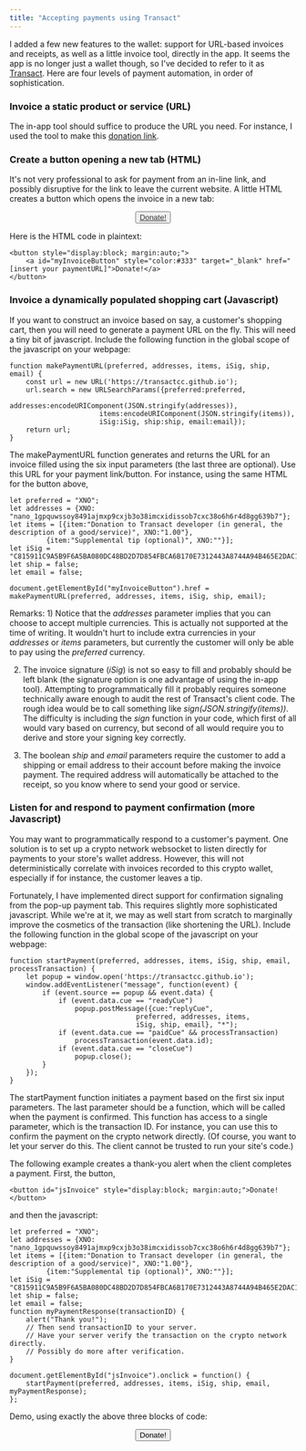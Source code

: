 ```yaml
---
title: "Accepting payments using Transact"
---
```


I added a few new features to the wallet: support for URL-based invoices and receipts, as well as a little invoice tool, directly in the app. It seems the app is no longer just a wallet though, so I've decided to refer to it as [Transact](https://transactcc.github.io). Here are four levels of payment automation, in order of sophistication.

### Invoice a static product or service (URL)

The in-app tool should suffice to produce the URL you need. For instance, I used the tool to make this [donation link](https://transactcc.github.io/?preferred=XNO&addresses=%257B%2522XNO%2522%253A%2522nano_1gpquwssoy8491ajmxp9cxjb3o38imcxidissob7cxc38o6h6r4d8gg639b7%2522%257D&items=%255B%257B%2522item%2522%253A%2522Donation%2520to%2520Transact%2520developer%2520%28in%2520general%252C%2520the%2520description%2520of%2520a%2520good%252Fservice%29%2522%252C%2522XNO%2522%253A%25221.00%2522%257D%252C%257B%2522item%2522%253A%2522Supplemental%2520tip%2520%28optional%29%2522%252C%2522XNO%2522%253A%2522%2522%257D%255D&iSig=C815911C9A5B9F6A5BA080DC48BD2D7D854FBCA6B170E7312443A8744A94B465E2DAC14970E35C4539D9B5337885746D88601D5EF969B8A349430262FE14470F&ship=false&email=false).




### Create a button opening a new tab (HTML)

It's not very professional to ask for payment from an in-line link, and possibly disruptive for the link to leave the current website. A little HTML creates a button which opens the invoice in a new tab:

<button style="display:block; margin:auto;"><a style="color:#333" target="_blank" href="https://transactcc.github.io/?preferred=XNO&addresses=%257B%2522XNO%2522%253A%2522nano_1gpquwssoy8491ajmxp9cxjb3o38imcxidissob7cxc38o6h6r4d8gg639b7%2522%257D&items=%255B%257B%2522item%2522%253A%2522Donation%2520to%2520Transact%2520developer%2520%28in%2520general%252C%2520the%2520description%2520of%2520a%2520good%252Fservice%29%2522%252C%2522XNO%2522%253A%25221.00%2522%257D%252C%257B%2522item%2522%253A%2522Supplemental%2520tip%2520%28optional%29%2522%252C%2522XNO%2522%253A%2522%2522%257D%255D&iSig=C815911C9A5B9F6A5BA080DC48BD2D7D854FBCA6B170E7312443A8744A94B465E2DAC14970E35C4539D9B5337885746D88601D5EF969B8A349430262FE14470F&ship=false&email=false">Donate!</a></button>

Here is the HTML code in plaintext:

	<button style="display:block; margin:auto;">
		<a id="myInvoiceButton" style="color:#333" target="_blank" href="[insert your paymentURL]">Donate!</a>
	</button>


### Invoice a dynamically populated shopping cart (Javascript)

If you want to construct an invoice based on say, a customer's shopping cart, then you will need to generate a payment URL on the fly. This will need a tiny bit of javascript. Include the following function in the global scope of the javascript on your webpage:

	function makePaymentURL(preferred, addresses, items, iSig, ship, email) {
		const url = new URL('https://transactcc.github.io');
		url.search = new URLSearchParams({preferred:preferred, 
					      addresses:encodeURIComponent(JSON.stringify(addresses)), 
					      items:encodeURIComponent(JSON.stringify(items)), 
					      iSig:iSig, ship:ship, email:email});
		return url;
	}

The makePaymentURL function generates and returns the URL for an invoice filled using the six input parameters (the last three are optional). Use this URL for your payment link/button. For instance, using the same HTML for the button above,

	let preferred = "XNO";
	let addresses = {XNO: "nano_1gpquwssoy8491ajmxp9cxjb3o38imcxidissob7cxc38o6h6r4d8gg639b7"};
	let items = [{item:"Donation to Transact developer (in general, the description of a good/service)", XNO:"1.00"}, 
		     {item:"Supplemental tip (optional)", XNO:""}]; 
	let iSig = "C815911C9A5B9F6A5BA080DC48BD2D7D854FBCA6B170E7312443A8744A94B465E2DAC14970E35C4539D9B5337885746D88601D5EF969B8A349430262FE14470F";
	let ship = false;
	let email = false;
	
	document.getElementById("myInvoiceButton").href = makePaymentURL(preferred, addresses, items, iSig, ship, email);
    
Remarks: 1) Notice that the _addresses_ parameter implies that you can choose to accept multiple currencies. This is actually not supported at the time of writing. It wouldn't hurt to include extra currencies in your _addresses_ or _items_ parameters, but currently the customer will only be able to pay using the _preferred_ currency.
 
2) The invoice signature (_iSig_) is not so easy to fill and probably should be left blank (the signature option is one advantage of using the in-app tool). Attempting to programmatically fill it probably requires someone technically aware enough to audit the rest of Transact's client code. The rough idea would be to call something like _sign(JSON.stringify(items))_. The difficulty is including the _sign_ function in your code, which first of all would vary based on currency, but second of all would require you to derive and store your signing key correctly.

3) The boolean _ship_ and _email_ parameters require the customer to add a shipping or email address to their account before making the invoice payment. The required address will automatically be attached to the receipt, so you know where to send your good or service.

    
### Listen for and respond to payment confirmation (more Javascript)

You may want to programmatically respond to a customer's payment. One solution is to set up a crypto network websocket to listen directly for payments to your store's wallet address. However, this will not deterministically correlate with invoices recorded to this crypto wallet, especially if for instance, the customer leaves a tip.

Fortunately, I have implemented direct support for confirmation signaling from the pop-up payment tab. This requires slightly more sophisticated javascript. While we're at it, we may as well start from scratch to marginally improve the cosmetics of the transaction (like shortening the URL). Include the following function in the global scope of the javascript on your webpage:
	
	function startPayment(preferred, addresses, items, iSig, ship, email, processTransaction) {
		let popup = window.open('https://transactcc.github.io');
		window.addEventListener("message", function(event) { 
			if (event.source == popup && event.data) {
				if (event.data.cue == "readyCue") 
					popup.postMessage({cue:"replyCue", 
						     	   preferred, addresses, items, 
						     	   iSig, ship, email}, "*"); 
				if (event.data.cue == "paidCue" && processTransaction) 
					processTransaction(event.data.id);
				if (event.data.cue == "closeCue") 
					popup.close();
			}
		});
	}

The startPayment function initiates a payment based on the first six input parameters. The last parameter should be a function, which will be called when the payment is confirmed. This function has access to a single parameter, which is the transaction ID. For instance, you can use this to confirm the payment on the crypto network directly. (Of course, you want to let your server do this. The client cannot be trusted to run your site's code.)

The following example creates a thank-you alert when the client completes a payment. First, the button,

	<button id="jsInvoice" style="display:block; margin:auto;">Donate!</button>

and then the javascript:

	let preferred = "XNO";
	let addresses = {XNO: "nano_1gpquwssoy8491ajmxp9cxjb3o38imcxidissob7cxc38o6h6r4d8gg639b7"};
	let items = [{item:"Donation to Transact developer (in general, the description of a good/service)", XNO:"1.00"}, 
		     {item:"Supplemental tip (optional)", XNO:""}]; 		     
	let iSig = "C815911C9A5B9F6A5BA080DC48BD2D7D854FBCA6B170E7312443A8744A94B465E2DAC14970E35C4539D9B5337885746D88601D5EF969B8A349430262FE14470F";
	let ship = false;
	let email = false;
	function myPaymentResponse(transactionID) {
		alert("Thank you!");
		// Then send transactionID to your server. 
		// Have your server verify the transaction on the crypto network directly.
		// Possibly do more after verification.
	}
	
	document.getElementById("jsInvoice").onclick = function() {
		startPayment(preferred, addresses, items, iSig, ship, email, myPaymentResponse);
	};

Demo, using exactly the above three blocks of code:

<button id="jsInvoice" style="display:block; margin:auto;">Donate!</button>

<script>	
function startPayment(preferred, addresses, items, iSig, ship, email, processTransaction) {
	let popup = window.open('https://transactcc.github.io/');
	window.addEventListener("message", function(event) { 
		if (event.source == popup && event.data) {
			if (event.data.cue == "readyCue") 
				popup.postMessage({cue:"replyCue", 
						   preferred, addresses, items, 
						   iSig, ship, email}, "*"); 
			if (event.data.cue == "paidCue" && processTransaction) 
				processTransaction(event.data.id);
			if (event.data.cue == "closeCue") 
				popup.close();
		}
	});
}

let preferred = "XNO";
let addresses = {XNO: "nano_1gpquwssoy8491ajmxp9cxjb3o38imcxidissob7cxc38o6h6r4d8gg639b7"};
let items = [{item:"Donation to Transact developer (in general, the description of a good/service)", XNO:"1.00"}, 
	     {item:"Supplemental tip (optional)", XNO:""}]; 
let iSig = "C815911C9A5B9F6A5BA080DC48BD2D7D854FBCA6B170E7312443A8744A94B465E2DAC14970E35C4539D9B5337885746D88601D5EF969B8A349430262FE14470F";
let ship = false;
let email = false;
function myPaymentResponse(transactionID) {
	alert("Thank you!");
	// Then send transactionID to your server. 
	// Have your server verify the transaction on the crypto network directly.
	// Possibly do more after verification.
}

document.getElementById("jsInvoice").onclick = function() {
	startPayment(preferred, addresses, items, iSig, ship, email, myPaymentResponse);
};
</script>
